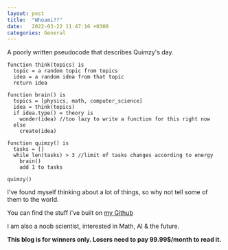 ```yaml
---
layout: post
title:  "Whoami??"
date:   2022-03-22 11:47:16 +0300
categories: General
---
```

A poorly written pseudocode that describes Quimzy's day.

```
function think(topics) is
  topic = a random topic from topics
  idea = a random idea from that topic 
  return idea

function brain() is
  topics = [physics, math, computer_science]  
  idea = think(topics)
  if idea.type() = theory is
    wonder(idea) //too lazy to write a function for this right now
  else
    create(idea)

function quimzy() is
  tasks = []
  while len(tasks) > 3 //limit of tasks changes according to energy
    brain()
    add 1 to tasks

quimzy()
````
I've found myself thinking about a lot of things, so why not tell some of them to the world.

You can find the stuff i've built on <a href="https://github.com/Quimzy"> my Github </a>


I am also a noob scientist, interested in Math, AI & the future.

**This blog is for winners only. Losers need to pay 99.99$/month to read it.**
